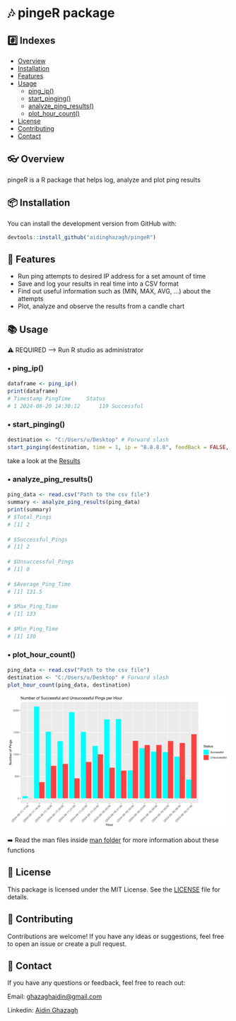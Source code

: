 # 🎶 pingeR package

## #️⃣ Indexes
- [Overview](#-overview)
- [Installation](#-installation)
- [Features](#-features)
- [Usage](#-usage)
  - [ping_ip()](#-ping_ip)
  - [start_pinging()](#-start_pinging)
  - [analyze_ping_results()](#-analyze_ping_results)
  - [plot_hour_count()](#-plot_hour_count)
- [License](#-license)
- [Contributing](#-contributing)
- [Contact](#-contact)

## 👓 Overview

pingeR is a R package that helps log, analyze and plot ping results

## 📦 Installation

You can install the development version from GitHub with:
```r
devtools::install_github("aidinghazagh/pingeR")
```

## 🚀 Features

- Run ping attempts to desired IP address for a set amount of time
- Save and log your results in real time into a CSV format
- Find out useful information such as (MIN, MAX, AVG, ...) about the attempts
- Plot, analyze and observe the results from a candle chart

## 📚 Usage
⚠️ REQUIRED --> Run R studio as administrator

### • ping_ip()
```r
dataframe <- ping_ip()
print(dataframe)
# Timestamp PingTime     Status
# 1 2024-08-20 14:30:12      119 Successful
```

### • start_pinging()
```r
destination <- "C:/Users/u/Desktop" # Forward slash
start_pinging(destination, time = 1, ip = "8.8.8.8", feedBack = FALSE, timeUnit = "hours")
```
take a look at the [Results](ping_log.csv)

### • analyze_ping_results()
```r
ping_data <- read.csv("Path to the csv file")
summary <- analyze_ping_results(ping_data)
print(summary)
# $Total_Pings
# [1] 2

# $Successful_Pings
# [1] 2

# $Unsuccessful_Pings
# [1] 0

# $Average_Ping_Time
# [1] 131.5

# $Max_Ping_Time
# [1] 133

# $Min_Ping_Time
# [1] 130
```

### • plot_hour_count()
```r
ping_data <- read.csv("Path to the csv file")
destination <- "C:/Users/u/Desktop" # Forward slash
plot_hour_count(ping_data, destination)
```
![Ping Plot](ping_plot.png)


➡️ Read the man files inside [man folder](man) for more information about these functions

## 📄 License
This package is licensed under the MIT License. See the [LICENSE](LICENSE) file for details.

## 🤝 Contributing
Contributions are welcome! If you have any ideas or suggestions, feel free to open an issue or create a pull request.

## 📧 Contact
If you have any questions or feedback, feel free to reach out:

Email: [ghazaghaidin@gmail.com](mailto:ghazaghaidin@gmail.com)

Linkedin: [Aidin Ghazagh](https://linkedin.com/in/aidin-ghazagh)
